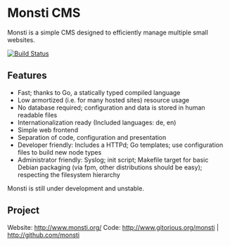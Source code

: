 Monsti CMS
==========

Monsti is a simple CMS designed to efficiently manage multiple small
websites.

[![Build Status](https://travis-ci.org/monsti/monsti.svg?branch=master)](https://travis-ci.org/monsti/monsti)

Features
--------

 - Fast; thanks to Go, a statically typed compiled language
 - Low armortized (i.e. for many hosted sites) resource usage
 - No database required; configuration and data is stored in human
   readable files
 - Internationalization ready (Included languages: de, en)
 - Simple web frontend
 - Separation of code, configuration and presentation
 - Developer friendly: Includes a HTTPd; Go templates; use
   configuration files to build new node types
 - Administrator friendly: Syslog; init script; Makefile target for
   basic Debian packaging (via fpm, other distributions should be
   easy); respecting the filesystem hierarchy


Monsti is still under development and unstable.

Project
-------

Website: http://www.monsti.org/
Code: http://www.gitorious.org/monsti | http://github.com/monsti